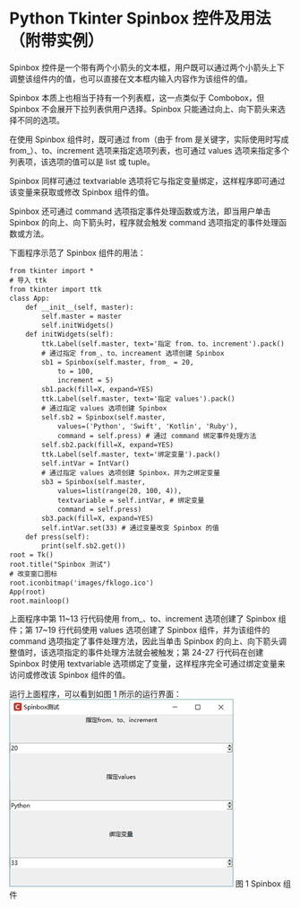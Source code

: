 # Python Tkinter Spinbox 控件及用法（附带实例）

Spinbox 控件是一个带有两个小箭头的文本框，用户既可以通过两个小箭头上下调整该组件内的值，也可以直接在文本框内输入内容作为该组件的值。

Spinbox 本质上也相当于持有一个列表框，这一点类似于 Combobox，但 Spinbox 不会展开下拉列表供用户选择。Spinbox 只能通过向上、向下箭头来选择不同的选项。

在使用 Spinbox 组件时，既可通过 from（由于 from 是关键字，实际使用时写成 from_）、to、increment 选项来指定选项列表，也可通过 values 选项来指定多个列表项，该选项的值可以是 list 或 tuple。

Spinbox 同样可通过 textvariable 选项将它与指定变量绑定，这样程序即可通过该变量来获取或修改 Spinbox 组件的值。

Spinbox 还可通过 command 选项指定事件处理函数或方法，即当用户单击 Spinbox 的向上、向下箭头时，程序就会触发 command 选项指定的事件处理函数或方法。

下面程序示范了 Spinbox 组件的用法：

```
from tkinter import *
# 导入 ttk
from tkinter import ttk
class App:
    def __init__(self, master):
        self.master = master
        self.initWidgets()
    def initWidgets(self):
        ttk.Label(self.master, text='指定 from、to、increment').pack()
        # 通过指定 from_、to、increament 选项创建 Spinbox
        sb1 = Spinbox(self.master, from_ = 20,
            to = 100,
            increment = 5)
        sb1.pack(fill=X, expand=YES)
        ttk.Label(self.master, text='指定 values').pack()
        # 通过指定 values 选项创建 Spinbox
        self.sb2 = Spinbox(self.master,
            values=('Python', 'Swift', 'Kotlin', 'Ruby'),
            command = self.press) # 通过 command 绑定事件处理方法
        self.sb2.pack(fill=X, expand=YES)
        ttk.Label(self.master, text='绑定变量').pack()
        self.intVar = IntVar()
        # 通过指定 values 选项创建 Spinbox，并为之绑定变量
        sb3 = Spinbox(self.master,
            values=list(range(20, 100, 4)),
            textvariable = self.intVar, # 绑定变量
            command = self.press)
        sb3.pack(fill=X, expand=YES)
        self.intVar.set(33) # 通过变量改变 Spinbox 的值
    def press(self):
        print(self.sb2.get())
root = Tk()
root.title("Spinbox 测试")
# 改变窗口图标
root.iconbitmap('images/fklogo.ico')
App(root)
root.mainloop()
```

上面程序中第 11~13 行代码使用 from_、to、increment 选项创建了 Spinbox 组件；第 17~19 行代码使用 values 选项创建了 Spinbox 组件，并为该组件的 command 选项指定了事件处理方法，因此当单击 Spinbox 的向上、向下箭头调整值时，该选项指定的事件处理方法就会被触发；第 24-27 行代码在创建 Spinbox 时使用 textvariable 选项绑定了变量，这样程序完全可通过绑定变量来访问或修改该 Spinbox 组件的值。

运行上面程序，可以看到如图 1 所示的运行界面：
![Spinbox 组件](img/87a3d53f4f5afa247267dabc48782bcb.jpg)
图 1 Spinbox 组件